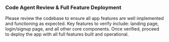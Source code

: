### Code Agent Review & Full Feature Deployment

Please review the codebase to ensure all app features are well implemented and functioning as expected. Key features to verify include: landing page, login/signup page, and all other core components. Once verified, proceed to deploy the app with all full features built and operational.
